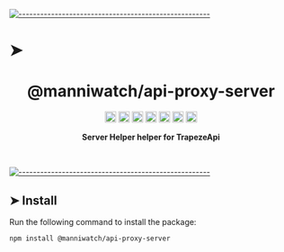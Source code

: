 <!-- ⚠️ This README has been generated from the file(s) "../package_readme_blueprint.md" ⚠️-->
[![-----------------------------------------------------](https://raw.githubusercontent.com/andreasbm/readme/master/assets/lines/water.png)](#h1-aligncentermanniwatchapi-proxy-serverh1)

# ➤ <h1 align="center">@manniwatch/api-proxy-server</h1>
<p align="center">
		<a href="https://github.com/manniwatch/manniwatch/actions?query=workflow%3ATest+branch%3Amaster"><img alt="Test" src="https://github.com/manniwatch/manniwatch/workflows/Test/badge.svg?branch=master&event=push" height="20"/></a>
<a href="https://codecov.io/gh/manniwatch/manniwatch/manniwatch/master/packages/api-proxy-server"><img alt="codecov" src="https://codecov.io/gh/manniwatch/manniwatch/branch/master/graph/badge.svg?flag=ApiProxyServer" height="20"/></a>
<a href="https://badge.fury.io/js/%40manniwatch%2Fapi-proxy-server"><img alt="npm version" src="https://badge.fury.io/js/%40manniwatch%2Fapi-proxy-server.svg" height="20"/></a>
<a href="https://github.com/manniwatch/manniwatch/blob/master/LICENSE"><img alt="GitHub license" src="https://img.shields.io/github/license/manniwatch/manniwatch" height="20"/></a>
<a href="https://david-dm.org/manniwatch/manniwatch?path=packages/api-proxy-server"><img alt="dependencies Status" src="https://david-dm.org/manniwatch/manniwatch/status.svg?path=packages/api-proxy-server" height="20"/></a>
<a href="https://david-dm.org/manniwatch/manniwatch?path=packages/api-proxy-server&type=dev"><img alt="devDependencies Status" src="https://david-dm.org/manniwatch/manniwatch/dev-status.svg?path=packages/api-proxy-server" height="20"/></a>
<a href="https://github.com/manniwatch/manniwatch/graphs/contributors"><img alt="GitHub contributors" src="https://img.shields.io/github/contributors-anon/manniwatch/manniwatch" height="20"/></a>
	</p>


<p align="center">
  <b>Server Helper helper for TrapezeApi</b></br>
  <sub><sub>
</p>

<br />



[![-----------------------------------------------------](https://raw.githubusercontent.com/andreasbm/readme/master/assets/lines/water.png)](#install)

## ➤ Install

Run the following command to install the package:

```
npm install @manniwatch/api-proxy-server
```
